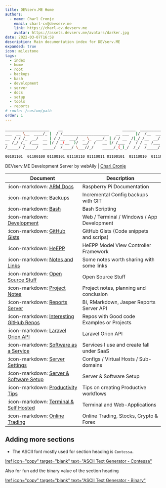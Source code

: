 ```yaml
---
title: DEVserv.ME Home
authors:
  - name: Charl Cronje
    email: charl-cv@devserv.me
    link: https://charl-cv.devserv.me
    avatar: https://assets.devserv.me/avatars/darker.jpg
date: 2022-03-07T16:58
description: Main documentation index for DEVserv.ME
expanded: true
icon: milestone
tags: 
  - index
  - home
  - root
  - backups
  - bash
  - development
  - server
  - docs
  - setup
  - tools
  - reports
# route: /custom/path
order: 1
---
```


```sh
____________________    __                           ______  ____________
___  __ \__  ____/_ |  / /_____________________   __ ___   |/  /__  ____/
__  / / /_  __/  __ | / /__  ___/  _ \_  ___/_ | / / __  /|_/ /__  __/   
_  /_/ /_  /___  __ |/ / _(__  )/  __/  /   __ |/ /___  /  / / _  /___   
/_____/ /_____/  _____/  /____/ \___//_/    _____/_(_)_/  /_/  /_____/   
                                                                        
00101101  01100100 01100101 01110110 01110011 01100101  01110010  01110110 
```

DEVserv.ME Development Server by webAlly | [Charl Cronje](https://charl-cv.devserv.me)

| Document                                                                 | Description                                |
|--------------------------------------------------------------------------|--------------------------------------------|
| :icon-markdown: [ARM Docs](https://arm.docs.devserv.me)                  | Raspberry Pi Documentation                 |
| :icon-markdown: [Backups](https://backup.docs.devserv.me)                | Incremental Config backups with GIT        |
| :icon-markdown: [Bash](https://bash.docs.devserv.me)                     | Bash Scripting                             |
| :icon-markdown: [Development](https://dev.docs.devserv.me)               | Web / Terminal / Windows / App Development |
| :icon-markdown: [GitHub Gists](https://gist.docs.devserv.me)             | GitHub Gists (Code snippets and scrips)    |
| :icon-markdown: [HeEPP](https://heepp.docs.devserv.me)                   | HeEPP Model View Controller Framework      |
| :icon-markdown: [Notes and Links](https://notes.docs.devserv.me)         | Some notes worth sharing with some links   |
| :icon-markdown: [Open Source Stuff](https://opensource.docs.devserv.me)  | Open Source Stuff                          |
| :icon-markdown: [Project Notes](https://projects.docs.devserv.me)        | Project notes, planning and conclusion     |
| :icon-markdown: [Reports Server](https://reports.docs.devserv.me)        | BI, RMarkdown, Jasper Reports Server API   |
| :icon-markdown: [Interesting GitHub Repos](http://repos.docs.devserv.me) | Repos with Good code Examples or Projects  |
| :icon-markdown: [Laravel Orion API](https://orion.docs.devserv.me)       | Laravel Orion API                          |
| :icon-markdown: [Software as a Service](http://saas.docs.devserv.me)     | Services I use and create fall under SaaS  |
| :icon-markdown: [Server Settings](https://server.docs.devserv.me)        | Configs / Virtual Hosts / Sub-domains      |
| :icon-markdown: [Server & Software Setup](https://setup.docs.devserv.me) | Server & Software Setup                    |
| :icon-markdown: [Productivity Tips](https://tips.docs.devserv.me)        | Tips on creating Productive workflows      |
| :icon-markdown: [Terminal & Self Hosted](https://tools.docs.devserv.me)  | Terminal and Web-Applications              |
| :icon-markdown: [Online Trading](https://trading.docs.devserv.me)        | Online Trading, Stocks, Crypto & Forex     | 

## Adding more sections

- The ASCII font mostly used for section heading is `Contessa`.

[!ref icon="copy" target="blank" text="ASCII Text Generator - Contessa"](https://patorjk.com/software/taag/#p=display&f=Contessa&t=NEW.DOCS.ME)

Also for fun add the binary value of the section heading

[!ref icon="copy" target="blank" text="ASCII Text Generator - Binary"](https://patorjk.com/software/taag/#p=display&f=Binary&t=NEW.DOCS.ME)